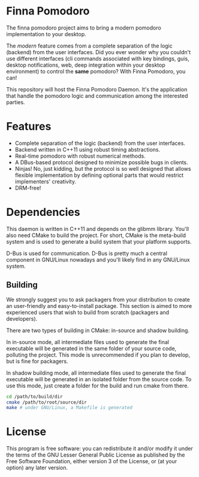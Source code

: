 # Finna Pomodoro

The finna pomodoro project aims to bring a modern pomodoro implementation to
your desktop.

The _modern_ feature comes from a complete separation of the logic (backend)
from the user interfaces. Did you ever wonder why you couldn't use different
interfaces (cli commands associated with key bindings, guis, desktop
notifications, web, deep integration within your desktop environment) to control
the **same** pomodoro? With Finna Pomodoro, you can!

This repository will host the Finna Pomodoro Daemon. It's the application that
handle the pomodoro logic and communication among the interested parties.

# Features

- Complete separation of the logic (backend) from the user interfaces.
- Backend written in C++11 using robust timing abstractions.
- Real-time pomodoro with robust numerical methods.
- A DBus-based protocol designed to minimize possible bugs in clients.
- Ninjas! No, just kidding, but the protocol is so well designed that allows
  flexible implementation by defining optional parts that would restrict
  implementers' creativity.
- DRM-free!

# Dependencies

This daemon is written in C++11 and depends on the glibmm library. You'll also
need CMake to build the project. For short, CMake is the meta-build system and
is used to generate a build system that your platform supports.

D-Bus is used for communication. D-Bus is pretty much a central component in
GNU/Linux nowadays and you'll likely find in any GNU/Linux system.

## Building

We strongly suggest you to ask packagers from your distribution to create an
user-friendly and easy-to-install package. This section is aimed to more
experienced users that wish to build from scratch (packagers and developers).

There are two types of building in CMake: in-source and shadow building.

In in-source mode, all intermediate files used to generate the final executable
will be generated in the same folder of your source code, polluting the project.
This mode is unrecommended if you plan to develop, but is fine for packagers.

In shadow building mode, all intermediate files used to generate the final
executable will be generated in an isolated folder from the source code. To use
this mode, just create a folder for the build and run cmake from there.

```sh
cd /path/to/build/dir
cmake /path/to/root/source/dir
make # under GNU/Linux, a Makefile is generated
```

# License

This program is free software: you can redistribute it and/or modify it under
the terms of the GNU Lesser General Public License as published by the Free
Software Foundation, either version 3 of the License, or (at your option) any
later version.
